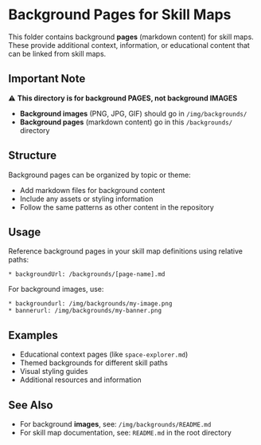 # Background Pages for Skill Maps

This folder contains background **pages** (markdown content) for skill maps. These provide additional context, information, or educational content that can be linked from skill maps.

## Important Note

⚠️ **This directory is for background PAGES, not background IMAGES**

- **Background images** (PNG, JPG, GIF) should go in `/img/backgrounds/`
- **Background pages** (markdown content) go in this `/backgrounds/` directory

## Structure

Background pages can be organized by topic or theme:
- Add markdown files for background content
- Include any assets or styling information
- Follow the same patterns as other content in the repository

## Usage

Reference background pages in your skill map definitions using relative paths:
```
* backgroundUrl: /backgrounds/[page-name].md
```

For background images, use:
```
* backgroundurl: /img/backgrounds/my-image.png
* bannerurl: /img/backgrounds/my-banner.png
```

## Examples

- Educational context pages (like `space-explorer.md`)
- Themed backgrounds for different skill paths  
- Visual styling guides
- Additional resources and information

## See Also

- For background **images**, see: `/img/backgrounds/README.md`
- For skill map documentation, see: `README.md` in the root directory